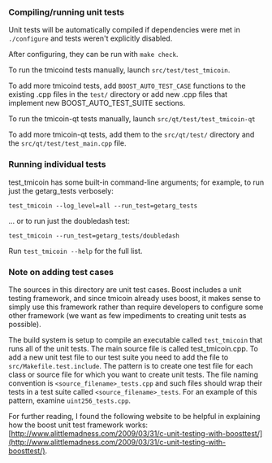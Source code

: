 ### Compiling/running unit tests

Unit tests will be automatically compiled if dependencies were met in `./configure`
and tests weren't explicitly disabled.

After configuring, they can be run with `make check`.

To run the tmicoind tests manually, launch `src/test/test_tmicoin`.

To add more tmicoind tests, add `BOOST_AUTO_TEST_CASE` functions to the existing
.cpp files in the `test/` directory or add new .cpp files that
implement new BOOST_AUTO_TEST_SUITE sections.

To run the tmicoin-qt tests manually, launch `src/qt/test/test_tmicoin-qt`

To add more tmicoin-qt tests, add them to the `src/qt/test/` directory and
the `src/qt/test/test_main.cpp` file.

### Running individual tests

test_tmicoin has some built-in command-line arguments; for
example, to run just the getarg_tests verbosely:

    test_tmicoin --log_level=all --run_test=getarg_tests

... or to run just the doubledash test:

    test_tmicoin --run_test=getarg_tests/doubledash

Run `test_tmicoin --help` for the full list.

### Note on adding test cases

The sources in this directory are unit test cases.  Boost includes a
unit testing framework, and since tmicoin already uses boost, it makes
sense to simply use this framework rather than require developers to
configure some other framework (we want as few impediments to creating
unit tests as possible).

The build system is setup to compile an executable called `test_tmicoin`
that runs all of the unit tests.  The main source file is called
test_tmicoin.cpp. To add a new unit test file to our test suite you need 
to add the file to `src/Makefile.test.include`. The pattern is to create 
one test file for each class or source file for which you want to create 
unit tests.  The file naming convention is `<source_filename>_tests.cpp` 
and such files should wrap their tests in a test suite 
called `<source_filename>_tests`. For an example of this pattern, 
examine `uint256_tests.cpp`.

For further reading, I found the following website to be helpful in
explaining how the boost unit test framework works:
[http://www.alittlemadness.com/2009/03/31/c-unit-testing-with-boosttest/](http://www.alittlemadness.com/2009/03/31/c-unit-testing-with-boosttest/).

